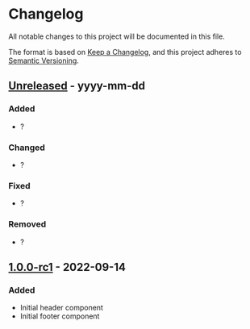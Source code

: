 # Changelog
All notable changes to this project will be documented in this file.

The format is based on [Keep a Changelog](https://keepachangelog.com/en/1.0.0/),
and this project adheres to [Semantic Versioning](https://semver.org/spec/v2.0.0.html).

## [Unreleased] - yyyy-mm-dd
### Added
- ?
### Changed
- ?
### Fixed
- ?
### Removed
- ?

## [1.0.0-rc1] - 2022-09-14
### Added
- Initial header component
- Initial footer component

[Unreleased]: https://github.com/LandRegistry/hmlr-frontend/compare/v1.0.0-rc1...HEAD
[1.0.0-rc1]: https://github.com/LandRegistry/hmlr-frontend/releases/tag/v1.0.0-rc1